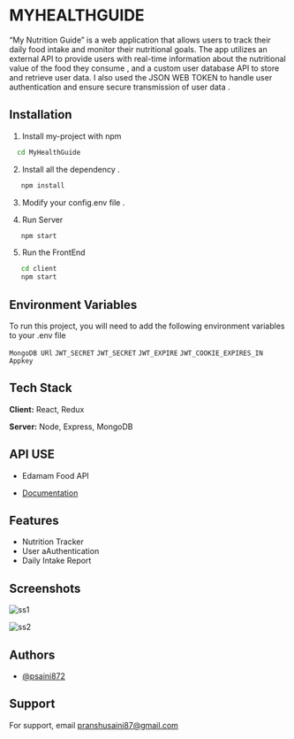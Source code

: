 
# MYHEALTHGUIDE

“My Nutrition Guide” is a web application that allows users to track their daily food intake and
monitor their nutritional goals. The app utilizes an external API to provide users with real-time information about the nutritional value of the food they consume , and a custom user database API to store and retrieve user data.
I also used the JSON WEB TOKEN to handle user authentication and ensure secure transmission of user data .

## Installation

1. Install my-project with npm

```bash
  cd MyHealthGuide
```

2. Install all the dependency .

```bash
   npm install
```

3. Modify your config.env file .

4. Run Server

```bash
   npm start
```
5. Run the FrontEnd
```bash
   cd client 
   npm start
```


    
## Environment Variables

To run this project, you will need to add the following environment variables to your .env file

`MongoDB URl`
`JWT_SECRET`
`JWT_SECRET`
`JWT_EXPIRE`
`JWT_COOKIE_EXPIRES_IN`
`Appkey`




## Tech Stack

**Client:** React, Redux 

**Server:** Node, Express, MongoDB


## API USE

- Edamam Food API


- [Documentation](https://developer.edamam.com/edamam-docs-recipe-api)


## Features

- Nutrition Tracker
- User aAuthentication
- Daily Intake Report



## Screenshots
![ss1](https://github.com/psaini872/MyHealthGuide/assets/95680839/fc4ca8e9-1cdf-4979-9672-c74e60c0cfb1)

![ss2](https://github.com/psaini872/MyHealthGuide/assets/95680839/504af8a3-f962-4f4a-a405-31151e7b3e54)

## Authors

- [@psaini872](https://github.com/psaini872)


## Support

For support, email pranshusaini87@gmail.com

